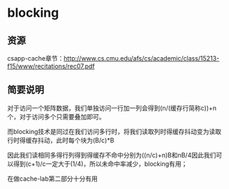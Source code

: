 # blocking

## 资源

csapp-cache章节：http://www.cs.cmu.edu/afs/cs/academic/class/15213-f15/www/recitations/rec07.pdf



## 简要说明

对于访问一个矩阵数据，我们单独访问一行加一列会得到(n/(缓存行简称c))+n个，对于访问多个只需要叠加即可。

而blocking技术是同过在我们访问多行时，将我们读取列时得缓存抖动变为读取行时得缓存抖动，此时每个块为(B/c)*B

因此我们读相同多得行列得到得缓存不命中分别为((n/c)+n)B和nB/4因此我们可以得到(c+1)/c一定大于(1/4)，所以未命中率减少，blocking有用；

在做cache-lab第二部分十分有用